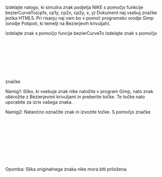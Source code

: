 Izdelajte nalogo, ki simulira znak podjetja NIKE s pomočjo funkcije bezierCurveTo(cp1x, cp1y, cp2x, cp2y, x, y)
Dokument naj vsebuj značke jezika HTML5. Pri risanju naj vam bo v pomoč programsko orodje Gimp (orodje Potipoti, ki temelji na Bezierjevih krivuljah).

Izdelajte znak s pomočjo funcije bezierCurveTo
Izdelajte znak s pomočjo značke <svg>

Namig1: Sliko, ki vsebuje znak nike naložite v program Gimp, nato znak obkrožite z Bezierjevimi krivuljami in preberite točke. Te točke nato uporabite za izris vašega znaka.

Namig2: Natančno označite znak in izvozite točke. S pomočjo značke <svg> izdelajte znak.

Opomba: Slika originalnega znaka nike mora biti priložena.
